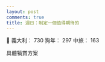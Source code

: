 ```yaml
---
layout: post
comments: true
title: 週日：制定一個值得期待的
---
```


:massage: 義大利： 730 狗年： 297 中旅： 163


具體犒賞方案
